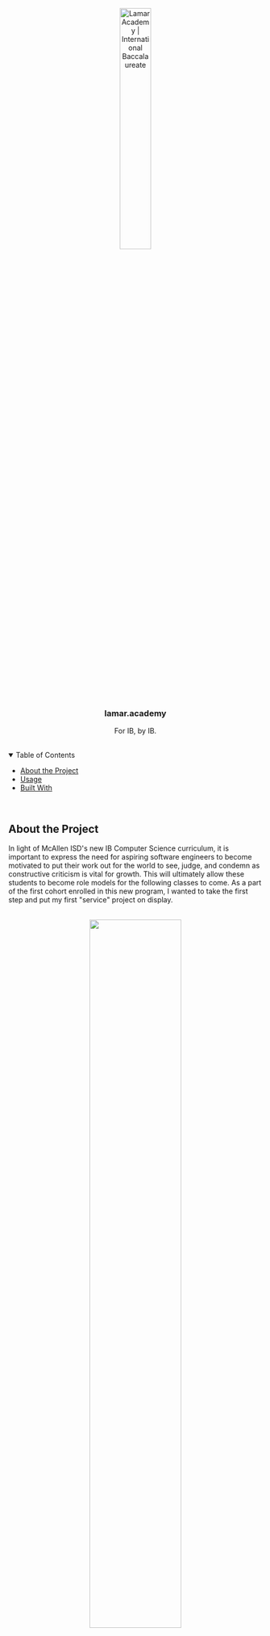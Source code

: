<p align="center">
  <a href="https://lamar.academy" target="_blank" rel="noopener noreferrer"><img src="https://i.imgur.com/LBb14Sl.png" alt="Lamar Academy | International Baccalaureate" width=35%></a>
</p>

<h3 align="center">lamar.academy</h3>
<p align="center">For IB, by IB.</p>
<br>
<details open>
<summary>Table of Contents</summary>

* [About the Project](#about-the-project)
* [Usage](#usage)
* [Built With](#built-with)
</details>
<br>

## About the Project

In light of McAllen ISD's new IB Computer Science curriculum, it is important to express the need for aspiring software engineers to become motivated to put their work out for the world to see, judge, and condemn as constructive criticism is vital for growth. This will ultimately allow these students to become role models for the following classes to come. As a part of the first cohort enrolled in this new program, I wanted to take the first step and put my first "service" project on display.
<br>
<br>

<p align ="center">
  <img src="https://i.imgur.com/7uz5Z4f.png"; width=60%/>
</p>
<p align="center"><i>As seen on <a href="https://instagram.com/lamar_academy">@lamar_academy</a>!</i></p>

## Usage

This website's literal purpose is to display Lamar Academy student resources, social media redirects, and additional associated websites.
<br>
Subsequently, this website can hopefully inspire other new software developers to act similarly and create software for the school.

## Built With
* HTML
* CSS
